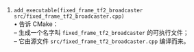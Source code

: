 1. `add_executable(fixed_frame_tf2_broadcaster src/fixed_frame_tf2_broadcaster.cpp)`  
    • 告诉 CMake：  
    – 生成一个名字叫 `fixed_frame_tf2_broadcaster` 的可执行文件；  
    – 它由源文件 `src/fixed_frame_tf2_broadcaster.cpp` 编译而来。